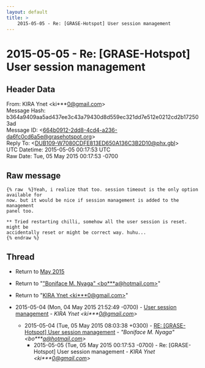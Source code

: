 ```yaml
---
layout: default
title: >
    2015-05-05 - Re: [GRASE-Hotspot] User session management
---
```


# 2015-05-05 - Re: [GRASE-Hotspot] User session management

## Header Data

From: KIRA Ynet \<ki***0@gmail.com\><br>
Message Hash: b364a9409aa5ad437ee3c43a79430d8d559ec321dd7e512e0212cd2b172503ad<br>
Message ID: \<664b0912-2dd8-4cd4-a236-da6fc0cd6a5e@grasehotspot.org\><br>
Reply To: \<DUB109-W7080CDFE813ED650A136C3B2D10@phx.gbl\><br>
UTC Datetime: 2015-05-05 00:17:53 UTC<br>
Raw Date: Tue, 05 May 2015 00:17:53 -0700<br>

## Raw message

```
{% raw  %}Yeah, i realize that too. session timeout is the only option available for 
now. but it would be nice if session management is added to the management 
panel too.

** Tried restarting chilli, somehow all the user session is reset. might be 
accidentally reset or might be correct way. huhu...
{% endraw %}
```

## Thread

+ Return to [May 2015](/archive/2015/05)

+ Return to "["Boniface M. Nyaga" <bo***a<span>@</span>hotmail.com>](/authors/bo___a_at_hotmail_com)"
+ Return to "[KIRA Ynet <ki***0<span>@</span>gmail.com>](/authors/ki___0_at_gmail_com)"

+ 2015-05-04 (Mon, 04 May 2015 21:52:49 -0700) - [User session management](/archive/2015/05/a94a640bd84624a08d5ada0f7958bd28e75cdc014b3653e5d6f0fda36ceb9363) - _KIRA Ynet \<ki***0@gmail.com\>_
  + 2015-05-04 (Tue, 05 May 2015 08:03:38 +0300) - [RE: [GRASE-Hotspot] User session management](/archive/2015/05/57c2b95f991c0cd4e03af58d3975bbf6e6725b8c1b7ab2c1ed51e896cf914eb3) - _"Boniface M. Nyaga" \<bo***a@hotmail.com\>_
    + 2015-05-05 (Tue, 05 May 2015 00:17:53 -0700) - Re: [GRASE-Hotspot] User session management - _KIRA Ynet \<ki***0@gmail.com\>_

